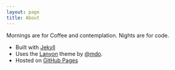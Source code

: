 ```yaml
---
layout: page
title: About
---
```


Mornings are for Coffee and contemplation. Nights are for code.


* Built with [Jekyll](https://jekyllrb.com)
* Uses the [Lanyon](http://lanyon.getpoole.com) theme by [@mdo](https://twitter.com/mdo).
* Hosted on [GitHub Pages](https://pages.github.com)
